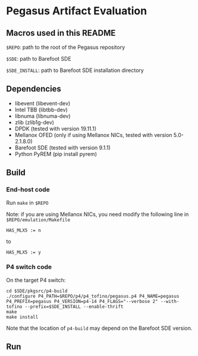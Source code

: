 # Pegasus Artifact Evaluation

## Macros used in this README

`$REPO`: path to the root of the Pegasus repository

`$SDE`: path to Barefoot SDE

`$SDE_INSTALL`: path to Barefoot SDE installation directory

## Dependencies

* libevent (libevent-dev)
* Intel TBB (libtbb-dev)
* libnuma (libnuma-dev)
* zlib (zlib1g-dev)
* DPDK (tested with version 19.11.1)
* Mellanox OFED (only if using Mellanox NICs, tested with version 5.0-2.1.8.0)
* Barefoot SDE (tested with version 9.1.1)
* Python PyREM (pip install pyrem)

## Build

### End-host code

Run `make` in `$REPO`

Note: if you are using Mellanox NICs, you need modify the following line in `$REPO/emulation/Makefile`
```
HAS_MLX5 := n
```
to
```
HAS_MLX5 := y
```

### P4 switch code

On the target P4 switch:

```
cd $SDE/pkgsrc/p4-build
./configure P4_PATH=$REPO/p4/p4_tofino/pegasus.p4 P4_NAME=pegasus P4_PREFIX=pegasus P4_VERSION=p4-14 P4_FLAGS="--verbose 2" --with-tofino --prefix=$SDE_INSTALL --enable-thrift
make
make install
```

Note that the location of `p4-build` may depend on the Barefoot SDE version.

## Run
